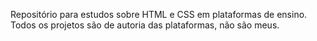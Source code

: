 Repositório para estudos sobre HTML e CSS em plataformas de ensino. Todos os projetos são de autoria das plataformas, não são meus.
